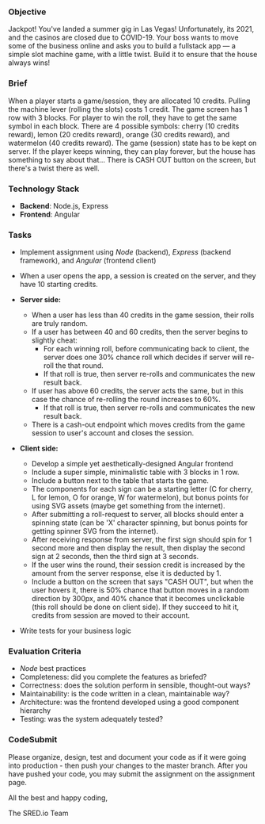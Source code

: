### Objective

Jackpot! You've landed a summer gig in Las Vegas! Unfortunately, its 2021, and the casinos are closed due to COVID-19. Your boss wants to move some of the business online and asks you to build a fullstack app — a simple slot machine game, with a little twist. Build it to ensure that the house always wins!

### Brief

When a player starts a game/session, they are allocated 10 credits. 
Pulling the machine lever (rolling the slots) costs 1 credit. 
The game screen has 1 row with 3 blocks. 
For player to win the roll, they have to get the same symbol in each block.
There are 4 possible symbols: cherry (10 credits reward), lemon (20 credits reward), orange (30 credits reward), and watermelon (40 credits reward).
The game (session) state has to be kept on server.
If the player keeps winning, they can play forever, but the house has something to say about that...
There is  CASH OUT button on the screen, but there's a twist there as well.

### Technology Stack

- **Backend**: Node.js, Express
- **Frontend**: Angular

### Tasks

- Implement assignment using *Node* (backend), *Express* (backend framework), and *Angular* (frontend client)
- When a user opens the app, a session is created on the server, and they have 10 starting credits.

- **Server side:**
    - When a user has less than 40 credits in the game session, their rolls are truly random.
    - If a user has between 40 and 60 credits, then the server begins to slightly cheat:
        - For each winning roll, before communicating back to client, the server does one 30% chance roll which decides if server will re-roll the that round.
        - If that roll is true, then server re-rolls and communicates the new result back.
    - If user has above 60 credits, the server acts the same, but in this case the chance of re-rolling the round increases to 60%.
        - If that roll is true, then server re-rolls and communicates the new result back.
    - There is a cash-out endpoint which moves credits from the game session to user's account and closes the session.

- **Client side:**
    - Develop a simple yet aesthetically-designed Angular frontend
    - Include a super simple, minimalistic table with 3 blocks in 1 row.
    - Include a button next to the table that starts the game.
    - The components for each sign can be a starting letter (C for cherry, L for lemon, O for orange, W for watermelon), but bonus points for using SVG assets (maybe get something from the internet).
    - After submitting a roll-request to server, all blocks should enter a spinning state (can be 'X' character spinning, but bonus points for getting spinner SVG from the internet).
    - After receiving response from server, the first sign should spin for 1 second more and then display the result, then display the second sign at 2 seconds, then the third sign at 3 seconds.
    - If the user wins the round, their session credit is increased by the amount from the server response, else it is deducted by 1.
    - Include a button on the screen that says "CASH OUT", but when the user hovers it, there is 50% chance that button moves in a random direction by 300px, and 40% chance that it becomes unclickable (this roll should be done on client side). If they succeed to hit it, credits from session are moved to their account.
- Write tests for your business logic

### Evaluation Criteria

- *Node* best practices
- Completeness: did you complete the features as briefed?
- Correctness: does the solution perform in sensible, thought-out ways?
- Maintainability: is the code written in a clean, maintainable way?
- Architecture: was the frontend developed using a good component hierarchy
- Testing: was the system adequately tested?

### CodeSubmit

Please organize, design, test and document your code as if it were going into production - then push your changes to the master branch. After you have pushed your code, you may submit the assignment on the assignment page.

All the best and happy coding,

The SRED.io Team